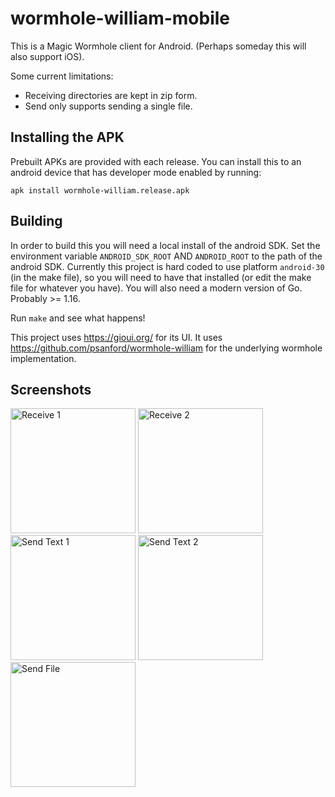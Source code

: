 # wormhole-william-mobile

This is a Magic Wormhole client for Android. (Perhaps someday this will also support iOS).

Some current limitations:
- Receiving directories are kept in zip form.
- Send only supports sending a single file.

## Installing the APK

Prebuilt APKs are provided with each release. You can install this to an android device
that has developer mode enabled by running:

```
apk install wormhole-william.release.apk
```

## Building

In order to build this you will need a local install of the android SDK. Set the environment
variable `ANDROID_SDK_ROOT` AND `ANDROID_ROOT` to the path of the android SDK. Currently
this project is hard coded to use platform `android-30` (in the make file), so you will need
to have that installed (or edit the make file for whatever you have). You will also need
a modern version of Go. Probably >= 1.16.

Run `make` and see what happens!

This project uses https://gioui.org/ for its UI. It uses https://github.com/psanford/wormhole-william
for the underlying wormhole implementation.

## Screenshots

<img src="https://raw.githubusercontent.com/psanford/wormhole-william-mobile/main/screenshots/recv1.png?raw=true" alt="Receive 1" width="200" />
<img src="https://raw.githubusercontent.com/psanford/wormhole-william-mobile/main/screenshots/recv2.png?raw=true" alt="Receive 2" width="200" />
<img src="https://raw.githubusercontent.com/psanford/wormhole-william-mobile/main/screenshots/send_text1.png?raw=true" alt="Send Text 1" width="200" />
<img src="https://raw.githubusercontent.com/psanford/wormhole-william-mobile/main/screenshots/send_text2.png?raw=true" alt="Send Text 2" width="200" />
<img src="https://raw.githubusercontent.com/psanford/wormhole-william-mobile/main/screenshots/send_file1.png?raw=true" alt="Send File" width="200" />
